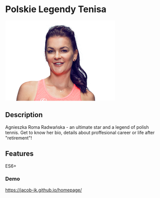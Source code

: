 # Polskie Legendy Tenisa 

![Agnieszka](https://raw.githubusercontent.com/jacob-jk/homepage/master/images/agnieszka.png)

## Description

Agnieszka Roma Radwańska - an ultimate star and a legend of polish tennis. Get to know her bio, details about proffesional career or life after "retirement"! 

## Features

ES6+

### Demo 

https://jacob-jk.github.io/homepage/
